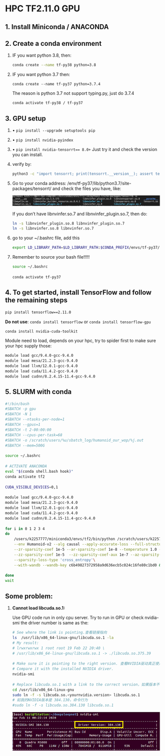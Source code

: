 # HPC TF2.11.0 GPU

## 1. Install Miniconda / ANACONDA

## 2. Create a conda environment

1. IF you want python 3.8, then:
    
    ```bash
    conda create --name tf-py38 python=3.8
    ```
    
2. IF you want python 3.7 then:
    
    ```
    conda create --name tf-py37 python=3.7.4
    ```
    
    The reason is python 3.7 not support typing.py, just do 3.7.4
    
    ```bash
    conda activate tf-py38 / tf-py37
    ```
    

## 3. GPU setup

1. • `pip install --upgrade setuptools pip`
2. • `pip install nvidia-pyindex`
3. • `pip install nvidia-tensorrt== 8.0+`  Just try it and check the version you can install.
4. verify by:
    
    ```bash
    python3 -c "import tensorrt; print(tensorrt.__version__); assert tensorrt.Builder(tensorrt.Logger())"
    ```
    
5. Go to your conda address: /env/tf-py37/lib/python3.7/site-packages/tensorrt/ and check the files you have, like:
    
    ![Untitled](HPC%20TF2%2011%200%20GPU%20dc576fb639a14603bc6654ab1016f5e5/Untitled.png)
    
    If you don’t have libnvinfer.so.7 and libnvinfer_plugin.so.7, then do:
    
    ```bash
    ln -s libnvinfer_plugin.so.8 libnvinfer_plugin.so.7
    ln -s libnvinfer.so.8 libnvinfer.so.7
    ```
    
6. go to your ~/.bashrc file, add this 
    
    ```bash
    export LD_LIBRARY_PATH=$LD_LIBRARY_PATH:$CONDA_PREFIX/envs/tf-py37/lib/python3.7/site-packages/tensorrt/
    ```
    
7. Remember to source your bash file!!!!! 
    
    ```bash
    source ~/.bashrc
    
    conda activate tf-py37
    ```
    

## 4. To get started, install TensorFlow and follow the remaining steps

```bash
pip install tensorflow==2.11.0
```

**Do not use**: `conda install tensorflow` or `conda install tensorflow-gpu`

```bash
conda install nvidia-cuda-toolkit
```

Module need to load, depends on your hpc, try to spider first to make sure your hpc supply those:

```bash
module load gcc/9.4.0-gcc-9.4.0
module load mesa/21.2.3-gcc-9.4.0
module load llvm/12.0.1-gcc-9.4.0
module load cuda/11.4.2-gcc-9.4.0
module load cudnn/8.2.4.15-11.4-gcc-9.4.0
```

## 5. SLURM with conda

```bash
#!/bin/bash
#SBATCH -p gpu
#SBATCH -N 1
#SBATCH --ntasks-per-node=1
#SBATCH --gpus=1
#SBATCH -t 2-00:00:00
#SBATCH --cpus-per-task=68
#SBATCH -o /scratch/users/%u/sbatch_log/humanoid_our_wop/%j.out
#SBATCH --mem=500G

source ~/.bashrc

# ACTIVATE ANACONDA
eval "$(conda shell.bash hook)"
conda activate tf2

CUDA_VISIBLE_DEVICES=0,1

module load gcc/9.4.0-gcc-9.4.0
module load mesa/21.2.3-gcc-9.4.0
module load llvm/12.0.1-gcc-9.4.0
module load cuda/11.4.2-gcc-9.4.0
module load cudnn/8.2.4.15-11.4-gcc-9.4.0

for i in 0 1 2 3 4
do
    /users/k2257777/miniconda3/envs/tf2/bin/python /scratch/users/k2257777/FactoredRD/train.py \
    --env Humanoid-v2 --alg causal --apply-accurate-loss --full-structure-initial --policy-learning-with-causal\
    --zr-sparsity-coef 1e-5 --ar-sparsity-coef 1e-8 --temperature 1.0 --temperature-adjust-automatically\
    --zz-sparsity-coef 1e-5  --zz-sparsity-coef-aux 1e-7 --az-sparsity-coef 1e-8\
    --sparsity-loss-type 'cross_entropy'\
    --with-wandb --wandb-key c6b49827372958a9d636ecb5c024c16fe80c1bd0 &

done
wait
```

## Some problem:

1. ****Cannot load libcuda.so.1:****
    
    Use GPU code run in only cpu server. Try to run in GPU or check nvidia-smi the driver number is same as the:
    
    ```bash
    # See where the link is pointing.查看链接指向  
    ls  /usr/lib/x86_64-linux-gnu/libcuda.so.1 -la
    # My result:
    # lrwxrwxrwx 1 root root 19 Feb 22 20:40 \
    # /usr/lib/x86_64-linux-gnu/libcuda.so.1 -> ./libcuda.so.375.39
     
    # Make sure it is pointing to the right version. 查看NVIDIA驱动真正使用的版本
    # Compare it with the installed NVIDIA driver.
    nvidia-smi
     
    # Replace libcuda.so.1 with a link to the correct version，如果版本不对应的话，就要将链接重新对应上去
    cd /usr/lib/x86_64-linux-gnu
    sudo ln -f -s libcuda.so.<yournvidia.version> libcuda.so.1
    # 如我的NVIDIA版本是 384.130，命令行为
    #sudo ln -f -s libcuda.so.384.130 libcuda.so.1
    ```
    
    ![Untitled](HPC%20TF2%2011%200%20GPU%20dc576fb639a14603bc6654ab1016f5e5/Untitled%201.png)